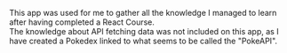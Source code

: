 This app was used for me to gather all the knowledge I managed to learn after having completed a React Course.<br />
The knowledge about API fetching data was not included on this app, as I have created a Pokedex linked to what seems to be called the "PokeAPI".
